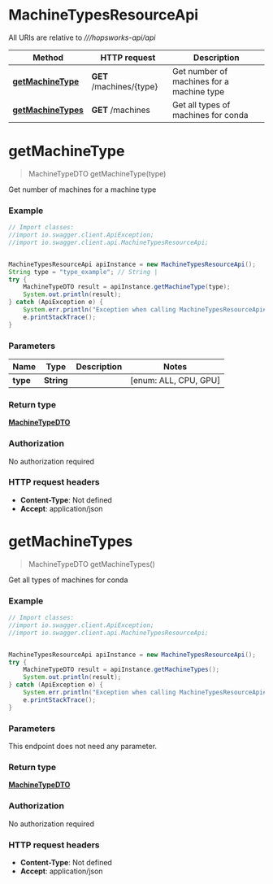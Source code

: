 # MachineTypesResourceApi

All URIs are relative to *///hopsworks-api/api*

Method | HTTP request | Description
------------- | ------------- | -------------
[**getMachineType**](MachineTypesResourceApi.md#getMachineType) | **GET** /machines/{type} | Get number of machines for a machine type
[**getMachineTypes**](MachineTypesResourceApi.md#getMachineTypes) | **GET** /machines | Get all types of machines for conda

<a name="getMachineType"></a>
# **getMachineType**
> MachineTypeDTO getMachineType(type)

Get number of machines for a machine type

### Example
```java
// Import classes:
//import io.swagger.client.ApiException;
//import io.swagger.client.api.MachineTypesResourceApi;


MachineTypesResourceApi apiInstance = new MachineTypesResourceApi();
String type = "type_example"; // String | 
try {
    MachineTypeDTO result = apiInstance.getMachineType(type);
    System.out.println(result);
} catch (ApiException e) {
    System.err.println("Exception when calling MachineTypesResourceApi#getMachineType");
    e.printStackTrace();
}
```

### Parameters

Name | Type | Description  | Notes
------------- | ------------- | ------------- | -------------
 **type** | **String**|  | [enum: ALL, CPU, GPU]

### Return type

[**MachineTypeDTO**](MachineTypeDTO.md)

### Authorization

No authorization required

### HTTP request headers

 - **Content-Type**: Not defined
 - **Accept**: application/json

<a name="getMachineTypes"></a>
# **getMachineTypes**
> MachineTypeDTO getMachineTypes()

Get all types of machines for conda

### Example
```java
// Import classes:
//import io.swagger.client.ApiException;
//import io.swagger.client.api.MachineTypesResourceApi;


MachineTypesResourceApi apiInstance = new MachineTypesResourceApi();
try {
    MachineTypeDTO result = apiInstance.getMachineTypes();
    System.out.println(result);
} catch (ApiException e) {
    System.err.println("Exception when calling MachineTypesResourceApi#getMachineTypes");
    e.printStackTrace();
}
```

### Parameters
This endpoint does not need any parameter.

### Return type

[**MachineTypeDTO**](MachineTypeDTO.md)

### Authorization

No authorization required

### HTTP request headers

 - **Content-Type**: Not defined
 - **Accept**: application/json

